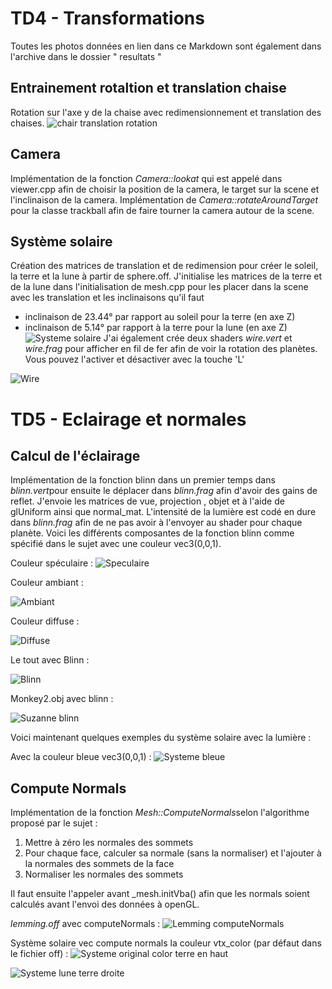 ﻿# TD4 -  Transformations
Toutes les photos données en lien dans ce Markdown sont également dans l'archive  dans le dossier " resultats " 
## Entrainement rotaltion et translation chaise
Rotation sur l'axe y de la chaise avec redimensionnement et translation des chaises. ![](https://cdn.discordapp.com/attachments/681520398927659008/681558458427899952/chair_and_small_chairs.png "chair translation rotation")

## Camera 
Implémentation de la fonction *Camera::lookat* qui est appelé dans viewer.cpp afin de choisir la position de la camera, le target sur la scene et l'inclinaison de la camera.
Implémentation de *Camera::rotateAroundTarget* pour la classe trackball afin de faire tourner la camera autour de la scene.

##   Système solaire

Création des matrices de translation et de redimension pour créer le soleil, la terre et la lune à partir de sphere.off.
J'initialise les matrices de la terre et de la lune dans l'initialisation de mesh.cpp pour les placer dans la scene avec les translation et les inclinaisons qu'il faut 
* inclinaison de 23.44° par rapport au soleil pour la terre (en axe Z)
* inclinaison de 5.14° par rapport à la terre pour la lune (en axe Z)
![](https://cdn.discordapp.com/attachments/681520398927659008/681558450928615443/planete_normals.png "Systeme solaire")
J'ai également crée deux shaders *wire.vert* et *wire.frag* pour afficher en fil de fer afin de voir la rotation des planètes. Vous pouvez l'activer et désactiver avec la touche 'L'

![](https://cdn.discordapp.com/attachments/681520398927659008/681565024493633546/wire.png "Wire")
# TD5 - Eclairage et normales

##  Calcul de l'éclairage

Implémentation de la fonction blinn dans un premier temps dans *blinn.vert*pour ensuite le déplacer dans *blinn.frag* afin d'avoir des gains de reflet.
J'envoie les matrices de vue, projection , objet et à l'aide de glUniform ainsi que normal_mat.
L'intensité de la lumière est codé en dure dans *blinn.frag* afin de ne pas avoir à l'envoyer au shader pour chaque planète.
Voici les différents composantes de la fonction blinn comme spécifié dans le sujet avec une couleur vec3(0,0,1).

Couleur spéculaire : 
![](https://cdn.discordapp.com/attachments/681520398927659008/681558449460477953/specular.png "Speculaire")

Couleur ambiant :

![](https://cdn.discordapp.com/attachments/681520398927659008/681558459702968364/ambiant_color.png "Ambiant")

Couleur diffuse :

![](https://cdn.discordapp.com/attachments/681520398927659008/681558457345769555/diffuse.png "Diffuse")

Le tout avec Blinn :

![](https://cdn.discordapp.com/attachments/681520398927659008/681558452799406112/modele_phong.png "Blinn")

Monkey2.obj avec blinn : 

![](https://cdn.discordapp.com/attachments/681520398927659008/681777685424504859/suzanne.png " Suzanne blinn")

Voici maintenant quelques exemples du système solaire avec la lumière :

Avec la couleur bleue vec3(0,0,1) :
![](https://cdn.discordapp.com/attachments/681520398927659008/681558446881112131/terre_lune_soleil.png "Systeme bleue")




## Compute Normals

Implémentation de la fonction *Mesh::ComputeNormals*selon l'algorithme proposé par le sujet : 

1.  Mettre à zéro les normales des sommets
2.  Pour chaque face, calculer sa normale (sans la normaliser) et l'ajouter à la normales des sommets de la face
3.  Normaliser les normales des sommets

Il faut ensuite l'appeler avant _mesh.initVba() afin que les normals soient calculés avant l'envoi des données à openGL.

*lemming.off* avec computeNormals : 
![](https://cdn.discordapp.com/attachments/681520398927659008/681558456112644139/lemming_compute.png "Lemming computeNormals")

Système solaire vec compute normals la couleur vtx_color (par défaut dans le fichier off) :
![](https://cdn.discordapp.com/attachments/681520398927659008/681558448051454032/terre_lune_haut.png "Systeme original color terre en haut")

![](https://cdn.discordapp.com/attachments/681520398927659008/681558454040789016/lune_terre_droite.png "Systeme lune terre droite")


